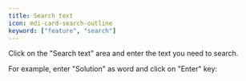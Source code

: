 ```yaml
---
title: Search text
icon: mdi-card-search-outline
keyword: ["feature", "search"]
---
```


Click on the "Search text" area and enter the text you need to search.


For example, enter "Solution" as word and click on "Enter" key:

